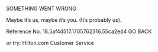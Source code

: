 SOMETHING WENT WRONG

Maybe it’s us, maybe it’s you.
(It’s probably us).

Reference No. 18.5af4d517.1705762316.55ca2ed4
GO BACK

or try:
Hilton.com Customer Service